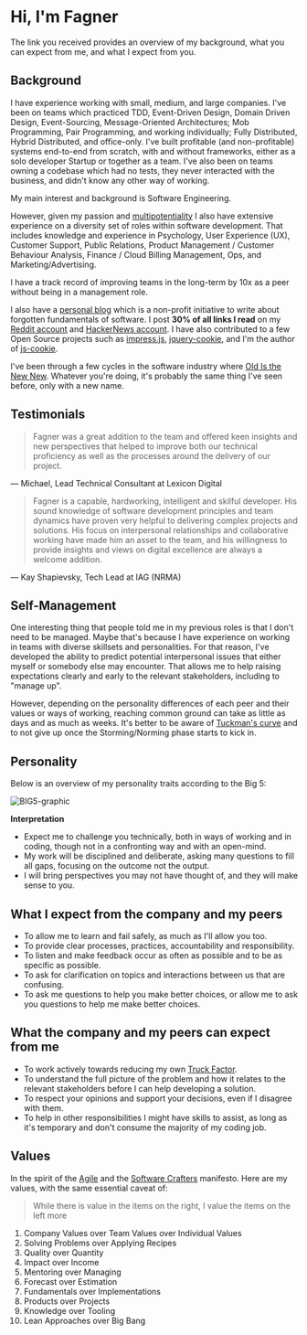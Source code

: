 # Hi, I'm Fagner

The link you received provides an overview of my background, what you can expect from me, and what I expect from you.

## Background

I have experience working with small, medium, and large companies. I've been on teams which practiced TDD, Event-Driven Design, Domain Driven Design, Event-Sourcing, Message-Oriented Architectures; Mob Programming, Pair Programming, and working individually; Fully Distributed, Hybrid Distributed, and office-only. I've built profitable (and non-profitable) systems end-to-end from scratch, with and without frameworks, either as a solo developer Startup or together as a team. I've also been on teams owning a codebase which had no tests, they never interacted with the business, and didn't know any other way of working.

My main interest and background is Software Engineering.

However, given my passion and [multipotentiality](https://en.wikipedia.org/wiki/Multipotentiality#:~:text=A%20multipotentialite%20is%20a%20person,calling%E2%80%9D%20the%20way%20specialists%20do.) I also have extensive experience on a diversity set of roles within software development. That includes knowledge and experience in Psychology, User Experience (UX), Customer Support, Public Relations, Product Management / Customer Behaviour Analysis, Finance / Cloud Billing Management, Ops, and Marketing/Advertising.

I have a track record of improving teams in the long-term by 10x as a peer without being in a management role.

I also have a [personal blog](https://fagnerbrack.com) which is a non-profit initiative to write about forgotten fundamentals of software. I post **30% of all links I read** on my [Reddit account](https://reddit.com/user/fagnerbrack) and [HackerNews account](https://news.ycombinator.com/submitted?id=fagnerbrack). I have also contributed to a few Open Source projects such as [impress.js](https://github.com/impress/impress.js), [jquery-cookie](https://github.com/carhartl), and I'm the author of [js-cookie](https://github.com/js-cookie/js-cookie).

I've been through a few cycles in the software industry where [Old Is the New New](https://www.youtube.com/watch?v=AbgsfeGvg3E). Whatever you're doing, it's probably the same thing I've seen before, only with a new name.

## Testimonials

<blockquote>
 <p>Fagner was a great addition to the team and offered keen insights and new perspectives that helped to improve both our technical proficiency as well as the processes around the delivery of our project.</p>
</blockquote>
<p>— Michael, Lead Technical Consultant at Lexicon Digital</p>

<blockquote>
 <p>Fagner is a capable, hardworking, intelligent and skilful developer. His sound knowledge of software development principles and team dynamics have proven very helpful to delivering complex projects and solutions. His focus on interpersonal relationships and collaborative working have made him an asset to the team, and his willingness to provide insights and views on digital excellence are always a welcome addition.</p>
</blockquote>
<p>— Kay Shapievsky, Tech Lead at IAG (NRMA)</p>

## Self-Management

One interesting thing that people told me in my previous roles is that I don't need to be managed. Maybe that's because I have experience on working in teams with diverse skillsets and personalities. For that reason, I've developed the ability to predict potential interpersonal issues that either myself or somebody else may encounter. That allows me to help raising expectations clearly and early to the relevant stakeholders, including to "manage up".

However, depending on the personality differences of each peer and their values or ways of working, reaching common ground can take as little as days and as much as weeks. It's better to be aware of [Tuckman's curve](https://en.wikipedia.org/wiki/Tuckman%27s_stages_of_group_development) and to not give up once the Storming/Norming phase starts to kick in.

## Personality

Below is an overview of my personality traits according to the Big 5:

![BIG5-graphic](https://user-images.githubusercontent.com/835857/165518296-9d30ec06-9583-423d-8ae8-8ae55e856ac6.png)

**Interpretation**

* Expect me to challenge you technically, both in ways of working and in coding, though not in a confronting way and with an open-mind.
* My work will be disciplined and deliberate, asking many questions to fill all gaps, focusing on the outcome not the output.
* I will bring perspectives you may not have thought of, and they will make sense to you.

## What I expect from the company and my peers

* To allow me to learn and fail safely, as much as I'll allow you too.
* To provide clear processes, practices, accountability and responsibility.
* To listen and make feedback occur as often as possible and to be as specific as possible.
* To ask for clarification on topics and interactions between us that are confusing.
* To ask me questions to help you make better choices, or allow me to ask you questions to help me make better choices.

## What the company and my peers can expect from me

* To work actively towards reducing my own [Truck Factor](http://www.agileadvice.com/2005/05/15/agilemanagement/truck-factor/).
* To understand the full picture of the problem and how it relates to the relevant stakeholders before I can help developing a solution.
* To respect your opinions and support your decisions, even if I disagree with them.
* To help in other responsibilities I might have skills to assist, as long as it's temporary and don't consume the majority of my coding job.

## Values

In the spirit of the [Agile](https://agilemanifesto.org/) and the [Software Crafters](http://manifesto.softwarecraftsmanship.org/) manifesto. Here are my values, with the same essential caveat of:

> While there is value in the items on the right, I value the items on the left more

1. Company Values over Team Values over Individual Values
2. Solving Problems over Applying Recipes
3. Quality over Quantity
4. Impact over Income
5. Mentoring over Managing
6. Forecast over Estimation
7. Fundamentals over Implementations
8. Products over Projects
9. Knowledge over Tooling
10. Lean Approaches over Big Bang
